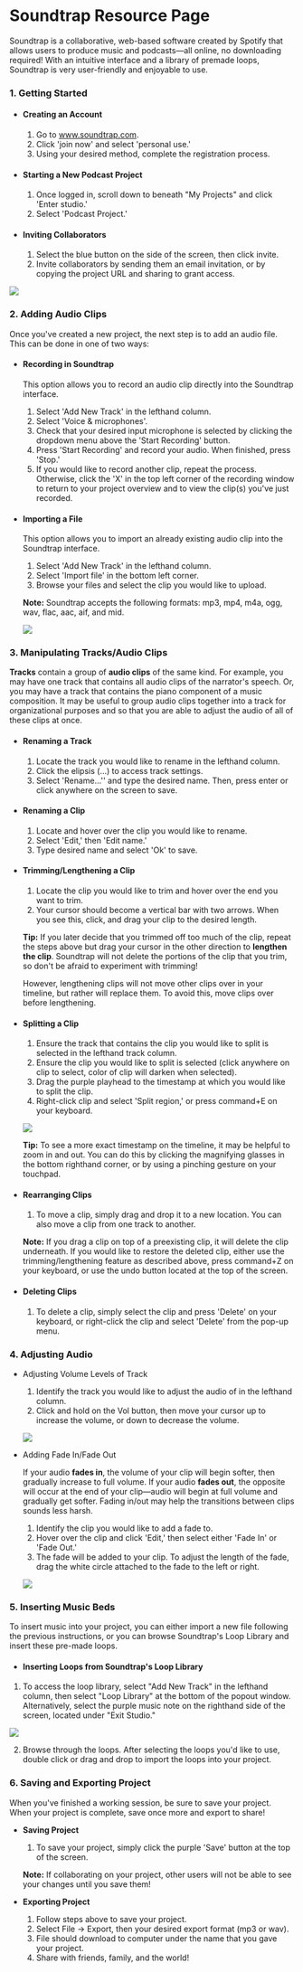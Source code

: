 # Soundtrap Resource Page

Soundtrap is a collaborative, web-based software created by Spotify that allows users to produce music and podcasts—all online, no downloading required! With an intuitive interface and a library of premade loops, Soundtrap is very user-friendly and enjoyable to use.

### 1. Getting Started
* #### Creating an Account
    1. Go to www.soundtrap.com.
    2. Click 'join now' and select 'personal use.'
    3. Using your desired method, complete the registration process.

* #### Starting a New Podcast Project
    1. Once logged in, scroll down to beneath "My Projects" and click 'Enter studio.'
    2. Select 'Podcast Project.'

* #### Inviting Collaborators
    1. Select the blue button on the side of the screen, then click invite.
    2. Invite collaborators by sending them an email invitation, or by copying the project URL and sharing to grant access.

![](https://i.imgur.com/AoF6tvM.png)


### 2. Adding Audio Clips
Once you've created a new project, the next step is to add an audio file. This can be done in one of two ways:

* #### Recording in Soundtrap
    This option allows you to record an audio clip directly into the Soundtrap interface.

    1. Select 'Add New Track' in the lefthand column.
    2. Select 'Voice & microphones'. 
    3. Check that your desired input microphone is selected by clicking the dropdown menu above the 'Start Recording' button.
    4. Press 'Start Recording' and record your audio. When finished, press 'Stop.'
    5. If you would like to record another clip, repeat the process. Otherwise, click the 'X' in the top left corner of the recording window to return to your project overview and to view the clip(s) you've just recorded.

* #### Importing a File
    This option allows you to import an already existing audio clip into the Soundtrap interface.

    1. Select 'Add New Track' in the lefthand column.
    2. Select 'Import file' in the bottom left corner.
    3. Browse your files and select the clip you would like to upload. 
    
    **Note:** Soundtrap accepts the following formats: mp3, mp4, m4a, ogg, wav, flac, aac, aif, and mid.
    
    ![](https://i.imgur.com/t5f6dWq.png)



### 3. Manipulating Tracks/Audio Clips

**Tracks** contain a group of **audio clips** of the same kind. For example, you may have one track that contains all audio clips of the narrator's speech. Or, you may have a track that contains the piano component of a music composition. It may be useful to group audio clips together into a track for organizational purposes and so that you are able to adjust the audio of all of these clips at once. 


* #### Renaming a Track

    1. Locate the track you would like to rename in the lefthand column.
    2. Click the elipsis (...) to access track settings.
    3. Select 'Rename...'' and type the desired name. Then, press enter or click anywhere on the screen to save.

* #### Renaming a Clip
    1. Locate and hover over the clip you would like to rename.
    2. Select 'Edit,' then 'Edit name.'
    3. Type desired name and select 'Ok' to save.

* #### Trimming/Lengthening a Clip

    1.  Locate the clip you would like to trim and hover over the end you want to trim.
    2.  Your cursor should become a vertical bar with two arrows. When you see this, click, and drag your clip to the desired length.
    
    **Tip:** If you later decide that you trimmed off too much of the clip, repeat the steps above but drag your cursor in the other direction to **lengthen the clip**. Soundtrap will not delete the portions of the clip that you trim, so don't be afraid to experiment with trimming! 
    
    However, lengthening clips will not move other clips over in your timeline, but rather will replace them. To avoid this, move clips over before lengthening.


* #### Splitting a Clip

    1. Ensure the track that contains the clip you would like to split is selected in the lefthand track column.
    2. Ensure the clip you would like to split is selected (click anywhere on clip to select, color of clip will darken when selected).
    3. Drag the purple playhead to the timestamp at which you would like to split the clip.
    4. Right-click clip and select 'Split region,' or press command+E on your keyboard.
    
    ![](https://i.imgur.com/iCbF1Ce.png)

   **Tip:** To see a more exact timestamp on the timeline, it may be helpful to zoom in and out. You can do this by clicking the magnifying glasses in the bottom righthand corner, or by using a pinching gesture on your touchpad.
    
* #### Rearranging Clips
    1. To move a clip, simply drag and drop it to a new location. You can also move a clip from one track to another.

    **Note:** If you drag a clip on top of a preexisting clip, it will delete the clip underneath. If you would like to restore the deleted clip, either use the trimming/lengthening feature as described above, press command+Z on your keyboard, or use the undo button located at the top of the screen.
    
* #### Deleting Clips
    1. To delete a clip, simply select the clip and press 'Delete' on your keyboard, or right-click the clip and select 'Delete' from the pop-up menu.

### 4. Adjusting Audio

* Adjusting Volume Levels of Track

    1. Identify the track you would like to adjust the audio of in the lefthand column. 
    2. Click and hold on the Vol button, then move your cursor up to increase the volume, or down to decrease the volume.

    ![](https://i.imgur.com/uMfFZ6a.png)


* Adding Fade In/Fade Out

    If your audio **fades in**, the volume of your clip will begin softer, then gradually increase to full volume. If your audio **fades out**, the opposite will occur at the end of your clip—audio will begin at full volume and gradually get softer. Fading in/out may help the transitions between clips sounds less harsh.

    1. Identify the clip you would like to add a fade to.
    2. Hover over the clip and click 'Edit,' then select either 'Fade In' or 'Fade Out.'
    3. The fade will be added to your clip. To adjust the length of the fade, drag the white circle attached to the fade to the left or right.
    
    ![](https://i.imgur.com/JarbJjO.png)
 

### 5. Inserting Music Beds

To insert music into your project, you can either import a new file following the previous instructions, or you can browse Soundtrap's Loop Library and insert these pre-made loops.

* #### Inserting Loops from Soundtrap's Loop Library

1. To access the loop library, select "Add New Track" in the lefthand column, then select "Loop Library" at the bottom of the popout window. Alternatively, select the purple music note on the righthand side of the screen, located under "Exit Studio."
    
![](https://i.imgur.com/nZyGCIl.png)

2. Browse through the loops. After selecting the loops you'd like to use, double click or drag and drop to import the loops into your project.

### 6. Saving and Exporting Project

When you've finished a working session, be sure to save your project. When your project is complete, save once more and export to share! 

* **Saving Project**

    1. To save your project, simply click the purple 'Save' button at the top of the screen.

    **Note:** If collaborating on your project, other users will not be able to see your changes until you save them!

* **Exporting Project**

    1. Follow steps above to save your project.
    2. Select File -> Export, then your desired export format (mp3 or wav).
    3. File should download to computer under the name that you gave your project.
    4. Share with friends, family, and the world!
